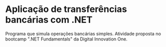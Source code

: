 # Aplicação de transferências bancárias com .NET


Programa que simula operações bancárias simples. Atividade proposta no bootcamp ".NET Fundamentals" da Digital Innovation One.

